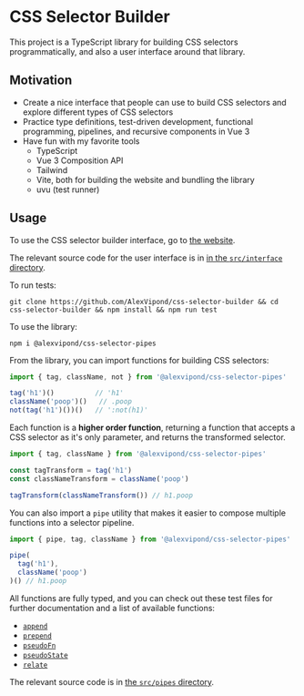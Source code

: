 # CSS Selector Builder

This project is a TypeScript library for building CSS selectors programmatically, and also a user interface around that library.


## Motivation

- Create a nice interface that people can use to build CSS selectors and explore different types of CSS selectors
- Practice type definitions, test-driven development, functional programming, pipelines, and recursive components in Vue 3
- Have fun with my favorite tools
  - TypeScript
  - Vue 3 Composition API
  - Tailwind
  - Vite, both for building the website and bundling the library
  - uvu (test runner)


## Usage

To use the CSS selector builder interface, go to [the website](https://css-selector-builder.netlify.app).

The relevant source code for the user interface is in [in the `src/interface` directory](https://github.com/AlexVipond/css-selector-builder/tree/main/src/interface).

To run tests:

```shell
git clone https://github.com/AlexVipond/css-selector-builder && cd css-selector-builder && npm install && npm run test
```

To use the library:

```shell
npm i @alexvipond/css-selector-pipes
```

From the library, you can import functions for building CSS selectors:

```ts
import { tag, className, not } from '@alexvipond/css-selector-pipes'

tag('h1')()          // 'h1'
className('poop')()   // .poop
not(tag('h1')())()   // ':not(h1)'
```

Each function is a **higher order function**, returning a function that accepts a CSS selector as it's only parameter, and returns the transformed selector.

```js
import { tag, className } from '@alexvipond/css-selector-pipes'

const tagTransform = tag('h1')
const classNameTransform = className('poop')

tagTransform(classNameTransform()) // h1.poop
```

You can also import a `pipe` utility that makes it easier to compose multiple functions into a selector pipeline.

```js
import { pipe, tag, className } from '@alexvipond/css-selector-pipes'

pipe(
  tag('h1'),
  className('poop')
)() // h1.poop
```

All functions are fully typed, and you can check out these test files for further documentation and a list of available functions:

- [`append`](https://github.com/AlexVipond/css-selector-builder/blob/main/tests/node/append.test.ts)
- [`prepend`](https://github.com/AlexVipond/css-selector-builder/blob/main/tests/node/prepend.test.ts)
- [`pseudoFn`](https://github.com/AlexVipond/css-selector-builder/blob/main/tests/node/pseudoFn.test.ts)
- [`pseudoState`](https://github.com/AlexVipond/css-selector-builder/blob/main/tests/node/pseudoState.test.ts)
- [`relate`](https://github.com/AlexVipond/css-selector-builder/blob/main/tests/node/relate.test.ts)

The relevant source code is in [the `src/pipes` directory](https://github.com/AlexVipond/css-selector-builder/tree/main/src/pipes).
